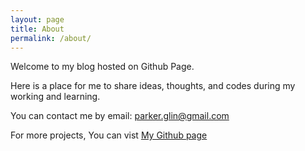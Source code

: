 ```yaml
---
layout: page
title: About
permalink: /about/
---
```


Welcome to my blog hosted on Github Page. 

Here is a place for me to share ideas, thoughts, and codes during my working and learning. 

You can contact me by email: <parker.glin@gmail.com>

For more projects, You can vist [My Github page](https://github.com/gglin26594)

